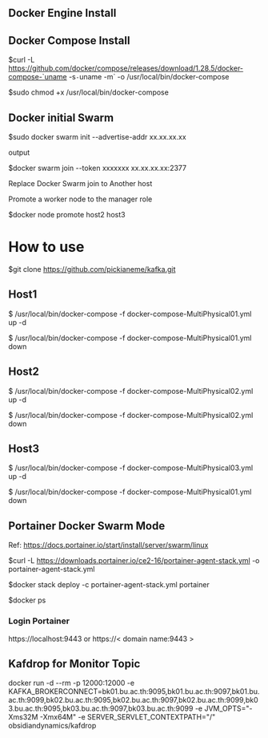 ## Docker Engine Install 
## Docker Compose Install
$curl -L https://github.com/docker/compose/releases/download/1.28.5/docker-compose-`uname -s`-`uname -m` -o /usr/local/bin/docker-compose

$sudo chmod +x /usr/local/bin/docker-compose

## Docker initial Swarm

$sudo docker swarm init --advertise-addr xx.xx.xx.xx

output

$docker swarm join --token xxxxxxx xx.xx.xx.xx:2377

Replace Docker Swarm join to Another host

Promote a worker node to the manager role

$docker node promote host2 host3

# How to use 
$git clone https://github.com/pickianeme/kafka.git

## Host1

$ /usr/local/bin/docker-compose -f docker-compose-MultiPhysical01.yml up -d

$ /usr/local/bin/docker-compose -f docker-compose-MultiPhysical01.yml down

## Host2

$ /usr/local/bin/docker-compose -f docker-compose-MultiPhysical02.yml up -d

$ /usr/local/bin/docker-compose -f docker-compose-MultiPhysical02.yml down

## Host3

$ /usr/local/bin/docker-compose -f docker-compose-MultiPhysical03.yml up -d

$ /usr/local/bin/docker-compose -f docker-compose-MultiPhysical01.yml down

## Portainer Docker Swarm Mode
Ref: https://docs.portainer.io/start/install/server/swarm/linux

$curl -L https://downloads.portainer.io/ce2-16/portainer-agent-stack.yml -o portainer-agent-stack.yml

$docker stack deploy -c portainer-agent-stack.yml portainer

$docker ps
### Login Portainer
https://localhost:9443  or https://< domain name:9443 >

## Kafdrop for Monitor Topic
docker run -d --rm -p 12000:12000
-e KAFKA_BROKERCONNECT=bk01.bu.ac.th:9095,bk01.bu.ac.th:9097,bk01.bu.ac.th:9099,bk02.bu.ac.th:9095,bk02.bu.ac.th:9097,bk02.bu.ac.th:9099,bk03.bu.ac.th:9095,bk03.bu.ac.th:9097,bk03.bu.ac.th:9099
-e JVM_OPTS="-Xms32M -Xmx64M"
-e SERVER_SERVLET_CONTEXTPATH="/"
obsidiandynamics/kafdrop
